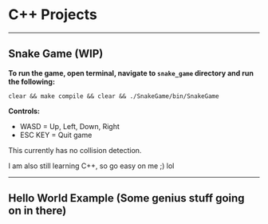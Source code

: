 # C++ Projects

----------------------------------

## Snake Game (WIP)
**To run the game, open terminal, navigate to `snake_game` directory and run the following:**

`clear && make compile && clear && ./SnakeGame/bin/SnakeGame`

**Controls:**
- WASD = Up, Left, Down, Right
- ESC KEY = Quit game

This currently has no collision detection.

I am also still learning C++, so go easy on me ;) lol

----

## Hello World Example (Some genius stuff going on in there)
